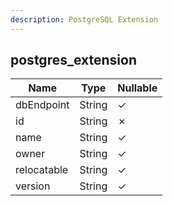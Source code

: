 ```yaml
---
description: PostgreSQL Extension
---
```

postgres_extension
------------------

| **Name**    | **Type** | **Nullable** |
| ----------- | -------- | ------------ |
| dbEndpoint  | String   | &check;      |
| id          | String   | &cross;      |
| name        | String   | &check;      |
| owner       | String   | &check;      |
| relocatable | String   | &check;      |
| version     | String   | &check;      |
